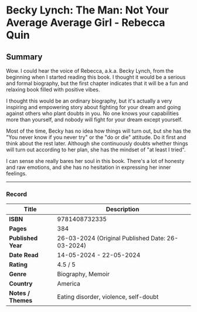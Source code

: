 # Becky Lynch: The Man: Not Your Average Average Girl - Rebecca Quin

## Summary
Wow. I could hear the voice of Rebecca, a.k.a. Becky Lynch, from the beginning when I started reading this book. I thought it would be a serious and formal biography, but the first chapter indicates that it will be a fun and relaxing book filled with positive vibes.

I thought this would be an ordinary biography, but it's actually a very inspiring and empowering story about fighting for your dream and going against others who plant doubts in you. No one knows your capabilities more than yourself, and nobody will fight for your dream except yourself. 

Most of the time, Becky has no idea how things will turn out, but she has the "You never know if you never try" or the "do or die" attitude. Do it first and think about the rest later. Although she continuously doubts whether things will turn out according to her plan, she has the mindset of "at least I tried".

I can sense she really bares her soul in this book. There's a lot of honesty and raw emotions, and she has no hesitation in expressing her inner feelings.

***

### Record
| Title | Description |
| -- | -- |
| **ISBN** | 9781408732335 |
| **Pages** | 384 |
| **Published Year** | 26-03-2024 (Original Published Date: 26-03-2024) |
| **Date Read** | 14-05-2024 - 22-05-2024 |
| **Rating** | 4.5 / 5 |
| **Genre** | Biography, Memoir |
| **Country** | America |
| **Notes / Themes** | Eating disorder, violence, self-doubt | 
